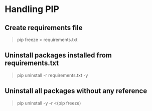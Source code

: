 # Handling PIP
## Create requirements file
> pip freeze > requirements.txt
## Uninstall packages installed from requirements.txt
> pip uninstall -r requirements.txt -y
## Uninstall all packages without any reference
> pip uninstall -y -r <(pip freeze)
